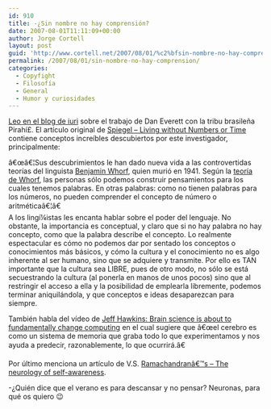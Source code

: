 ```yaml
---
id: 910
title: -¿Sin nombre no hay comprensión?
date: 2007-08-01T11:11:09+00:00
author: Jorge Cortell
layout: post
guid: 'http://www.cortell.net/2007/08/01/%c2%bfsin-nombre-no-hay-comprension/'
permalink: /2007/08/01/sin-nombre-no-hay-comprension/
categories:
  - Copyfight
  - Filosofí­a
  - General
  - Humor y curiosidades
---
```

<a target="_blank" title="post en su blog" href="http://iuri.art.br/blog/index.php/archive/knowledge/">Leo en el blog de iuri</a> sobre el trabajo de Dan Everett con la tribu brasileña Pirahí£. El artí­culo original de <a target="_blank" title="Spiegel" href="http://www.spiegel.de/international/spiegel/0,1518,414291,00.html">Spiegel – Living without Numbers or Time</a> contiene conceptos increí­bles descubiertos por este investigador, principalmente:

<div align="left">
  â€œâ€¦Sus descubrimientos le han dado nueva vida a las controvertidas teorí­as del linguista <a target="_blank" title="Wikipedia" href="http://en.wikipedia.org/wiki/Benjamin_Whorf">Benjamin Whorf</a>, quien murió en 1941. Según la <a target="_blank" title="Wikipedia" href="http://en.wikipedia.org/wiki/Sapirâ€“Whorf_hypothesis">teorí­a de Whorf</a>, las personas sólo podemos construir pensamientos para los cuales tenemos palabras. En otras palabras: como no tienen palabras para los números, no pueden comprender el concepto de número o aritméticaâ€¦â€
</div>

<div align="left">
</div>

<div align="left">
  A los lingí¼istas les encanta hablar sobre el poder del lenguaje. No obstante, la importancia es conceptual, y claro que si no hay palabra no hay concepto, como que la palabra describe el concepto. Lo realmente espectacular es cómo no podemos dar por sentado los conceptos o conocimientos más básicos, y cómo la cultura y el conocimiento no es algo inherente al ser humano, sino que se adquiere y transmite. Por ello es TAN importante que la cultura sea LIBRE, pues de otro modo, no sólo se está secuestrando la cultura (al ponerla en manos de unos pocos) sino que al restringir el acceso a ella y la posibilidad de emplearla libremente, podemos terminar aniquilándola, y que conceptos e ideas desaparezcan para siempre.
</div>

También habla del ví­deo de <a target="_blank" title="TED.com" href="http://www.ted.com/talks/view/id/125">Jeff Hawkins: Brain science is about to fundamentally change computing</a> en el cual sugiere que â€œel cerebro es como un sistema de memoria que graba todo lo que experimentamos y nos ayuda a predecir, razonablemente, lo que ocurrirá.â€

Por último menciona un artí­culo de V.S. <a target="_blank" title="Artí­culo" href="http://www.edge.org/documents/archive/edge201.html#rama">Ramachandranâ€™s – The neurology of self-awareness</a>.
  
-¿Quién dice que el verano es para descansar y no pensar? Neuronas, para qué os quiero 😉